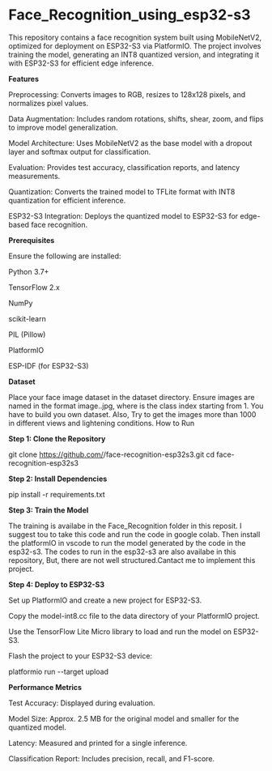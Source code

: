 # Face_Recognition_using_esp32-s3

This repository contains a face recognition system built using MobileNetV2, optimized for deployment on ESP32-S3 via PlatformIO. The project involves training the model, generating an INT8 quantized version, and integrating it with ESP32-S3 for efficient edge inference.

**Features**

Preprocessing: Converts images to RGB, resizes to 128x128 pixels, and normalizes pixel values.

Data Augmentation: Includes random rotations, shifts, shear, zoom, and flips to improve model generalization.

Model Architecture: Uses MobileNetV2 as the base model with a dropout layer and softmax output for classification.

Evaluation: Provides test accuracy, classification reports, and latency measurements.

Quantization: Converts the trained model to TFLite format with INT8 quantization for efficient inference.

ESP32-S3 Integration: Deploys the quantized model to ESP32-S3 for edge-based face recognition.

**Prerequisites**

Ensure the following are installed:

Python 3.7+

TensorFlow 2.x

NumPy

scikit-learn

PIL (Pillow)

PlatformIO

ESP-IDF (for ESP32-S3)

**Dataset**

Place your face image dataset in the dataset directory. Ensure images are named in the format image.<label>.jpg, where <label> is the class index starting from 1.
You have to build you own dataset. Also, Try to get the images more than 1000 in different views and lightening conditions.
How to Run

**Step 1: Clone the Repository**

git clone https://github.com/<your-username>/face-recognition-esp32s3.git
cd face-recognition-esp32s3

**Step 2: Install Dependencies**

pip install -r requirements.txt

**Step 3: Train the Model**

The training is availabe in the Face_Recognition folder in this reposit. I suggest tou to take this code and run the code in google colab. Then install the platformIO in vscode to run the model generated by the code in the esp32-s3. The codes to run in the esp32-s3 are also availabe in this repository, But, there are not well structured.Cantact me to implement this project. 


**Step 4: Deploy to ESP32-S3**

Set up PlatformIO and create a new project for ESP32-S3.

Copy the model-int8.cc file to the data directory of your PlatformIO project.

Use the TensorFlow Lite Micro library to load and run the model on ESP32-S3.

Flash the project to your ESP32-S3 device:

platformio run --target upload

**Performance Metrics**

Test Accuracy: Displayed during evaluation.

Model Size: Approx. 2.5 MB for the original model and smaller for the quantized model.

Latency: Measured and printed for a single inference.

Classification Report: Includes precision, recall, and F1-score.

